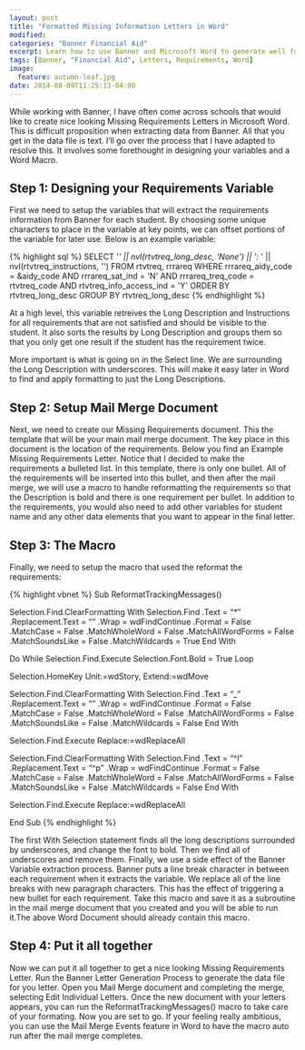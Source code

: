 ```yaml
---
layout: post
title: "Formatted Missing Information Letters in Word"
modified:
categories: "Banner Financial Aid"
excerpt: Learn how to use Banner and Microsoft Word to generate well formatted Missing Information Letters.
tags: [Banner, "Financial Aid", Letters, Requirements, Word]
image:
  feature: autumn-leaf.jpg
date: 2014-08-09T11:25:13-04:00
---
```


While working with Banner, I have often come across schools that would like to create nice looking Missing Requirements Letters in Microsoft Word. This is difficult proposition when extracting data from Banner. All that you get in the data file is text. I’ll go over the process that I have adapted to resolve this. It involves some forethought in designing your variables and a Word Macro.

## Step 1: Designing your Requirements Variable

First we need to setup the variables that will extract the requirements information from Banner for each student. By choosing some unique characters to place in the variable at key points, we can offset portions of the variable for later use. Below is an example variable:

<!-- {% gist jpangborn/8000689 %} -->

{% highlight sql %}
SELECT '_' || nvl(rtvtreq_long_desc, 'None') || ':_ ' || nvl(rtvtreq_instructions, '')
FROM rtvtreq, rrrareq
WHERE rrrareq_aidy_code = &aidy_code
  AND rrrareq_sat_ind = 'N'
  AND rrrareq_treq_code = rtvtreq_code
  AND rtvtreq_info_access_ind = 'Y'
ORDER BY rtvtreq_long_desc
GROUP BY rtvtreq_long_desc
{% endhighlight %}

At a high level, this variable retreives the Long Description and Instructions for all requirements that are not satisfied and should be visible to the student. It also sorts the results by Long Description and groups them so that you only get one result if the student has the requirement twice.

More important is what is going on in the Select line. We are surrounding the Long Description with underscores. This will make it easy later in Word to find and apply formatting to just the Long Descriptions.

## Step 2: Setup Mail Merge Document

Next, we need to create our Missing Requirements document. This the template that will be your main mail merge document. The key place in this document is the location of the requirements. Below you find an Example Missing Requirements Letter. Notice that I decided to make the requirements a bulleted list. In this template, there is only one bullet. All of the requirements will be inserted into this bullet, and then after the mail merge, we will use a macro to handle reformatting the requirements so that the Description is bold and there is one requirement per bullet. In addition to the requirements, you would also need to add other variables for student name and any other data elements that you want to appear in the final letter.

## Step 3: The Macro

Finally, we need to setup the macro that used the reformat the requirements:

<!-- {% gist jpangborn/8000713 %} -->

{% highlight vbnet %}
Sub ReformatTrackingMessages()

Selection.Find.ClearFormatting
With Selection.Find
.Text = “_*_”
.Replacement.Text = “”
.Wrap = wdFindContinue
.Format = False
.MatchCase = False
.MatchWholeWord = False
.MatchAllWordForms = False
.MatchSoundsLike = False
.MatchWildcards = True
End With

Do While Selection.Find.Execute
Selection.Font.Bold = True
Loop

Selection.HomeKey Unit:=wdStory, Extend:=wdMove

Selection.Find.ClearFormatting
With Selection.Find
.Text = “_”
.Replacement.Text = “”
.Wrap = wdFindContinue
.Format = False
.MatchCase = False
.MatchWholeWord = False
.MatchAllWordForms = False
.MatchSoundsLike = False
.MatchWildcards = False
End With

Selection.Find.Execute Replace:=wdReplaceAll

Selection.Find.ClearFormatting
With Selection.Find
.Text = “^l”
.Replacement.Text = “^p”
.Wrap = wdFindContinue
.Format = False
.MatchCase = False
.MatchWholeWord = False
.MatchAllWordForms = False
.MatchSoundsLike = False
.MatchWildcards = False
End With

Selection.Find.Execute Replace:=wdReplaceAll

End Sub
{% endhighlight %}

The first With Selection statement finds all the long descriptions surrounded by underscores, and change the font to bold. Then we find all of underscores and remove them. Finally, we use a side effect of the Banner Variable extraction process. Banner puts a line break character in between each requirement when it extracts the variable. We replace all of the line breaks with new paragraph characters. This has the effect of triggering a new bullet for each requirement. Take this macro and save it as a subroutine in the mail merge document that you created and you will be able to run it.The above Word Document should already contain this macro.

## Step 4: Put it all together

Now we can put it all together to get a nice looking Missing Requirements Letter. Run the Banner Letter Generation Process to generate the data file for you letter. Open you Mail Merge document and completing the merge, selecting Edit Individual Letters. Once the new document with your letters appears, you can run the ReformatTrackingMessages() macro to take care of your formating. Now you are set to go. If your feeling really ambitious, you can use the Mail Merge Events feature in Word to have the macro auto run after the mail merge completes.